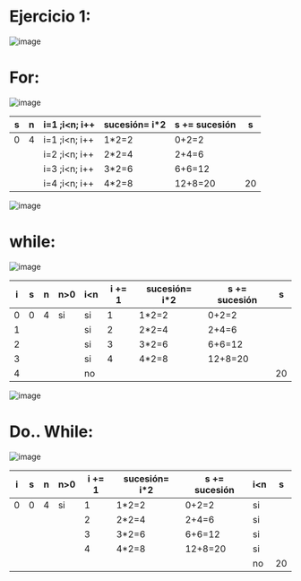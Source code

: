 # Ejercicio 1:
![image](https://github.com/Jpandurre/Ejercicios-sigma-/assets/145734894/52a478a8-805e-4738-b7ce-b46a126ffcbc)
# For:
![image](https://github.com/Jpandurre/Ejercicios-sigma-/assets/145734894/67712dd9-cc09-4cc3-a5ba-24076ef0502c)

| s | n | i=1 ;i<n; i++ | sucesión= i*2 | s += sucesión | s  |
|---|---|---------------|---------------|---------------|----|
| 0 | 4 | i=1 ;i<n; i++ | 1*2=2         | 0+2=2         |    |
|   |   | i=2 ;i<n; i++ | 2*2=4         | 2+4=6         |    |
|   |   | i=3 ;i<n; i++ | 3*2=6         | 6+6=12        |    |
|   |   | i=4 ;i<n; i++ | 4*2=8         | 12+8=20       | 20 |

![image](https://github.com/Jpandurre/Ejercicios-sigma-/assets/145734894/c973169a-5843-4a55-9c1c-03e27dfe10e7)

# while:
![image](https://github.com/Jpandurre/Ejercicios-sigma-/assets/145734894/d9a77304-f55d-47af-b470-c66acffe33f6)

| i | s | n | n>0 | i<n | i += 1 | sucesión= i*2 | s += sucesión | s  |
|---|---|---|-----|-----|--------|---------------|---------------|----|
| 0 | 0 | 4 | si  | si  | 1      | 1*2=2         | 0+2=2         |    |
| 1 |   |   |     | si  | 2      | 2*2=4         | 2+4=6         |    |
| 2 |   |   |     | si  | 3      | 3*2=6         | 6+6=12        |    |
| 3 |   |   |     | si  | 4      | 4*2=8         | 12+8=20       |    |
| 4 |   |   |     | no  |        |               |               | 20 |

![image](https://github.com/Jpandurre/Ejercicios-sigma-/assets/145734894/8c6694f5-0774-46a1-8ff7-476777f3f6d8)

# Do.. While:
![image](https://github.com/Jpandurre/Ejercicios-sigma-/assets/145734894/610fdd0f-679d-4a82-99cc-7ee1f9de441f)

| i | s | n | n>0 | i += 1 | sucesión= i*2 | s += sucesión | i<n | s  |
|---|---|---|-----|--------|---------------|---------------|-----|----|
| 0 | 0 | 4 | si  | 1      | 1*2=2         | 0+2=2         | si  |    |
|   |   |   |     | 2      | 2*2=4         | 2+4=6         | si  |    |
|   |   |   |     | 3      | 3*2=6         | 6+6=12        | si  |    |
|   |   |   |     | 4      | 4*2=8         | 12+8=20       | si  |    |
|   |   |   |     |        |               |               | no  | 20 |







